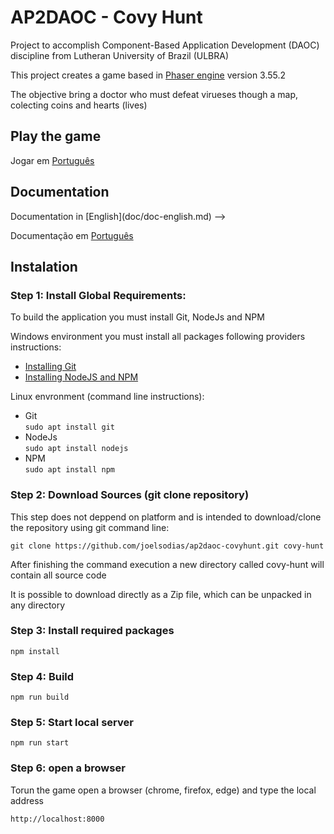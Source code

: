 # AP2DAOC - Covy Hunt

Project to accomplish Component-Based Application Development (DAOC) discipline from Lutheran University of Brazil (ULBRA)

This project creates a game based in [Phaser engine](http://phaser.io) version 3.55.2 

The objective bring a doctor who must defeat virueses though a map, colecting coins and hearts (lives)  


## Play the game

<!-- Play in [English](https://joelsodias.github.io/ap2daoc-covyhunt/doc/index.html) -->

Jogar em [Português](https://joelsodias.github.io/ap2daoc-covyhunt/dist/index.html)


## Documentation

<!-->
Documentation in [English](doc/doc-english.md)
-->

Documentação em [Português](doc/doc-portuguese.md)


## Instalation

### Step 1: Install Global Requirements:

To build the application you must install Git, NodeJs and NPM

Windows environment you must install all packages following providers instructions:

  - [Installing Git](https://git-scm.com/book/en/v2/Getting-Started-Installing-Git) 
  - [Installing NodeJS and NPM](https://nodejs.org/) 

Linux envronment (command line instructions): 

* Git         
     ```sudo apt install git```
* NodeJs      
     ```sudo apt install nodejs```  
* NPM   
     ```sudo apt install npm```

### Step 2: Download Sources (git clone repository) 

This step does not deppend on platform and is intended to download/clone the repository using git command line: 

```
git clone https://github.com/joelsodias/ap2daoc-covyhunt.git covy-hunt
```
After finishing the command execution a new directory called covy-hunt will contain all source code 

It is possible to download directly as a Zip file, which can be unpacked in any directory

### Step 3: Install required packages

``` npm install ```

### Step 4: Build

``` npm run build ```

### Step 5: Start local server

``` npm run start ```

### Step 6: open a browser 

Torun the game open a browser (chrome, firefox, edge) and type the local address

``` http://localhost:8000 ```

